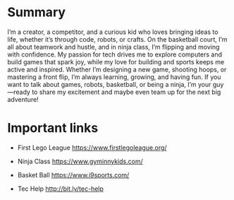 # Summary

I’m a creator, a competitor, and a curious kid who loves bringing ideas to life, whether it’s through code, robots, or crafts. On the basketball court, I’m all about teamwork and hustle, and in ninja class, I’m flipping and moving with confidence. My passion for tech drives me to explore computers and build games that spark joy, while my love for building and sports keeps me active and inspired. Whether I’m designing a new game, shooting hoops, or mastering a front flip, I’m always learning, growing, and having fun. If you want to talk about games, robots, basketball, or being a ninja, I’m your guy—ready to share my excitement and maybe even team up for the next big adventure!

# Important links





* First Lego League https://www.firstlegoleague.org/



* Ninja Class https://www.gyminnykids.com/



* Basket Ball https://www.i9sports.com/



* Tec Help http://bit.ly/tec-help

